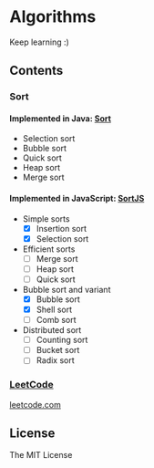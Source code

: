 Algorithms
==========

Keep learning :)

## Contents

### Sort

#### Implemented in Java: [Sort](Sort)

- Selection sort
- Bubble sort
- Quick sort
- Heap sort
- Merge sort

#### Implemented in JavaScript: [SortJS](SortJS)

- Simple sorts
    - [x] Insertion sort
    - [x] Selection sort
- Efficient sorts
    - [ ] Merge sort
    - [ ] Heap sort
    - [ ] Quick sort
- Bubble sort and variant
    - [x] Bubble sort
    - [X] Shell sort
    - [ ] Comb sort
- Distributed sort
    - [ ] Counting sort
    - [ ] Bucket sort
    - [ ] Radix sort

### [LeetCode](LeetCode)

[leetcode.com](http://leetcode.com)

## License

The MIT License

